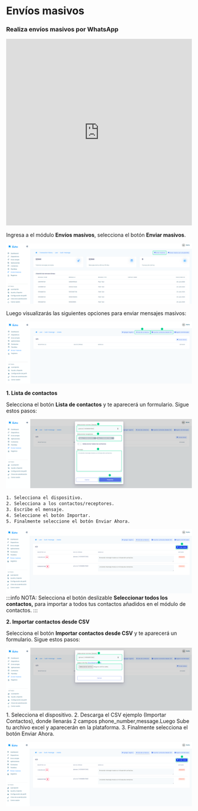 # Envíos masivos

### Realiza envíos masivos por WhatsApp

<iframe width="100%" height="505" src="https://www.youtube.com/embed/APGcqsObfdU" title="YouTube video player" frameborder="0" allow="accelerometer; autoplay; clipboard-write; encrypted-media; gyroscope; picture-in-picture; web-share" allowfullscreen></iframe>

Ingresa a el módulo **Envíos masivos**, selecciona el botón **Enviar masivos**.

![Alt text](img/envios_masivos_01.jpg)

Luego visualizarás las siguientes opciones para enviar mensajes masivos:

![Alt text](img/envios_masivos_02.png)

**1. Lista de contactos**

Selecciona el botón **Lista de contactos** y te aparecerá un formulario. Sigue estos pasos:

![Alt text](img/envios_masivos_03.png)

    1. Selecciona el dispositivo.
    2. Selecciona a los contactos/receptores.
    3. Escribe el mensaje.
    4. Seleccione el botón Importar.
    5. Finalmente seleccione el botón Enviar Ahora.
![Alt text](img/envios_masivos_04.png)
:::info NOTA:
Selecciona el botón deslizable **Seleccionar todos los contactos,** para importar a todos tus contactos añadidos en el módulo de contactos.
:::



**2. Importar contactos desde CSV**

Selecciona el botón **Importar contactos desde CSV** y te aparecerá un formulario. Sigue estos pasos:

![Alt text](img/envios_masivos_05.png)
    1. Selecciona el dispositivo.
    2. Descarga el CSV ejemplo (Importar Contactos), donde llenarás 2 campos phone_number,message.Luego Sube tu archivo excel y aparecerán en la plataforma.
    3. Finalmente selecciona el botón Enviar Ahora.

![Alt text](img/envios_masivos_04.png)





   









